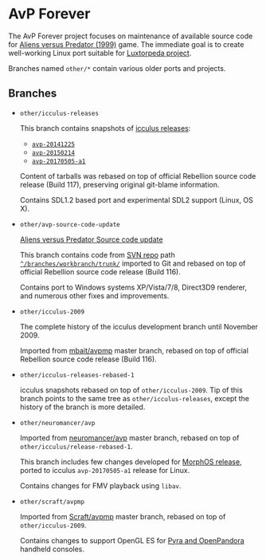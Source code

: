 # AvP Forever

The AvP Forever project focuses on maintenance of available source code for
[Aliens versus Predator (1999)](https://pcgamingwiki.com/wiki/Aliens_versus_Predator)
game. The immediate goal is to create well-working Linux port suitable for
[Luxtorpeda project](https://github.com/dreamer/luxtorpeda/).

Branches named `other/*` contain various older ports and projects.


## Branches

- `other/icculus-releases`

  This branch contains snapshots of [icculus releases](https://icculus.org/avp/):

  - [`avp-20141225`](https://icculus.org/avp/files/avp-20141225.tar.gz)
  - [`avp-20150214`](https://icculus.org/avp/files/avp-20150214.tar.gz)
  - [`avp-20170505-a1`](https://icculus.org/avp/files/avp-20170505-a1.tar.gz)

  Content of tarballs was rebased on top of official Rebellion source code release
  (Build 117), preserving original git-blame information.

  Contains SDL1.2 based port and experimental SDL2 support (Linux, OS X).


- `other/avp-source-code-update`

  [Aliens versus Predator Source code update](http://homepage.eircom.net/~duncandsl/avp/)

  This branch contains code from
  [SVN repo](https://app.assembla.com/spaces/AvP/trac_subversion_tool) path
  [`^/branches/workbranch/trunk/`](http://subversion.assembla.com/svn/AvP/branches/workbranch/trunk/)
  imported to Git and rebased on top of official Rebellion source code release
  (Build 116).

  Contains port to Windows systems XP/Vista/7/8, Direct3D9 renderer, and
  numerous other fixes and improvements.


- `other/icculus-2009`

  The complete history of the icculus development branch until November 2009.

  Imported from [mbait/avpmp](https://github.com/mbait/avpmp) master branch,
  rebased on top of official Rebellion source code release (Build 116).


- `other/icculus-releases-rebased-1`

  icculus snapshots rebased on top of `other/icculus-2009`. Tip of this branch
  points to the same tree as `other/icculus-releases`, except the history of
  the branch is more detailed.


- `other/neuromancer/avp`
  
  Imported from [neuromancer/avp](https://github.com/neuromancer/avp)
  master branch, rebased on top of `other/icculus/release-rebased-1`.
 
  This branch includes few changes developed for
  [MorphOS release](http://aminet.net/package/game/shoot/avp.src-morphos),
  ported to icculus `avp-20170505-a1` release for Linux.

  Contains changes for FMV playback using `libav`.


- `other/scraft/avpmp`

  Imported from [Scraft/avpmp](https://github.com/Scraft/avpmp) master branch,
  rebased on top of `other/icculus-2009`.

  Contains changes to support OpenGL ES for
  [Pyra and OpenPandora](https://pyra-handheld.com/boards/pages/pyra/)
  handheld consoles.
